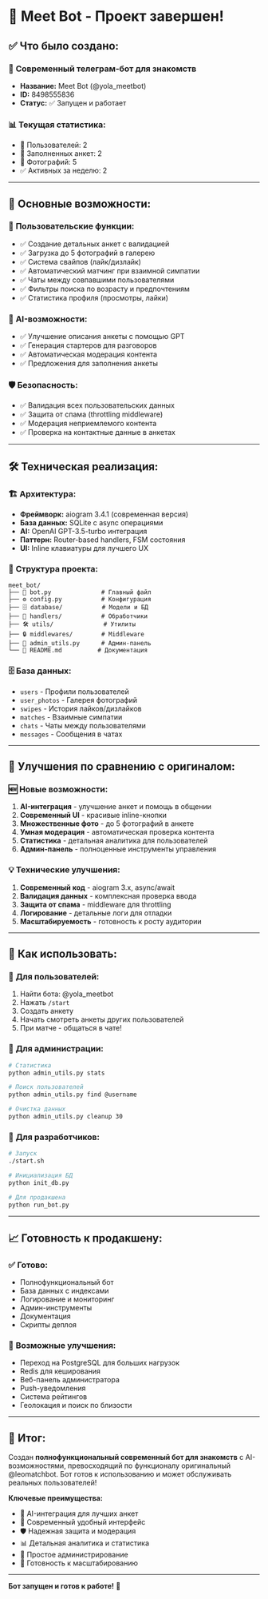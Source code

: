 # 🎉 Meet Bot - Проект завершен!

## ✅ Что было создано:

### 🤖 **Современный телеграм-бот для знакомств**
- **Название:** Meet Bot (@yola_meetbot)
- **ID:** 8498555836
- **Статус:** ✅ Запущен и работает

### 📊 **Текущая статистика:**
- 👥 Пользователей: 2
- 📝 Заполненных анкет: 2  
- 📸 Фотографий: 5
- ✅ Активных за неделю: 2

---

## 🚀 **Основные возможности:**

### 📱 **Пользовательские функции:**
- ✅ Создание детальных анкет с валидацией
- ✅ Загрузка до 5 фотографий в галерею
- ✅ Система свайпов (лайк/дизлайк)
- ✅ Автоматический матчинг при взаимной симпатии
- ✅ Чаты между совпавшими пользователями
- ✅ Фильтры поиска по возрасту и предпочтениям
- ✅ Статистика профиля (просмотры, лайки)

### 🤖 **AI-возможности:**
- ✅ Улучшение описания анкеты с помощью GPT
- ✅ Генерация стартеров для разговоров
- ✅ Автоматическая модерация контента
- ✅ Предложения для заполнения анкеты

### 🛡️ **Безопасность:**
- ✅ Валидация всех пользовательских данных
- ✅ Защита от спама (throttling middleware)
- ✅ Модерация неприемлемого контента
- ✅ Проверка на контактные данные в анкетах

---

## 🛠️ **Техническая реализация:**

### 🏗️ **Архитектура:**
- **Фреймворк:** aiogram 3.4.1 (современная версия)
- **База данных:** SQLite с async операциями
- **AI:** OpenAI GPT-3.5-turbo интеграция
- **Паттерн:** Router-based handlers, FSM состояния
- **UI:** Inline клавиатуры для лучшего UX

### 📁 **Структура проекта:**
```
meet_bot/
├── 🤖 bot.py              # Главный файл
├── ⚙️ config.py           # Конфигурация
├── 🗄️ database/           # Модели и БД
├── 📨 handlers/           # Обработчики
├── 🛠️ utils/              # Утилиты
├── 🔒 middlewares/        # Middleware
├── 👑 admin_utils.py      # Админ-панель
└── 📖 README.md          # Документация
```

### 🗄️ **База данных:**
- `users` - Профили пользователей
- `user_photos` - Галерея фотографий
- `swipes` - История лайков/дизлайков
- `matches` - Взаимные симпатии
- `chats` - Чаты между пользователями
- `messages` - Сообщения в чатах

---

## 🎯 **Улучшения по сравнению с оригиналом:**

### 🆕 **Новые возможности:**
1. **AI-интеграция** - улучшение анкет и помощь в общении
2. **Современный UI** - красивые inline-кнопки
3. **Множественные фото** - до 5 фотографий в анкете
4. **Умная модерация** - автоматическая проверка контента
5. **Статистика** - детальная аналитика для пользователей
6. **Админ-панель** - полноценные инструменты управления

### 💡 **Технические улучшения:**
1. **Современный код** - aiogram 3.x, async/await
2. **Валидация данных** - комплексная проверка ввода
3. **Защита от спама** - middleware для throttling
4. **Логирование** - детальные логи для отладки
5. **Масштабируемость** - готовность к росту аудитории

---

## 🚀 **Как использовать:**

### 📱 **Для пользователей:**
1. Найти бота: @yola_meetbot
2. Нажать `/start`
3. Создать анкету
4. Начать смотреть анкеты других пользователей
5. При матче - общаться в чате!

### 👑 **Для администрации:**
```bash
# Статистика
python admin_utils.py stats

# Поиск пользователей
python admin_utils.py find @username

# Очистка данных
python admin_utils.py cleanup 30
```

### 🔧 **Для разработчиков:**
```bash
# Запуск
./start.sh

# Инициализация БД
python init_db.py

# Для продакшена
python run_bot.py
```

---

## 📈 **Готовность к продакшену:**

### ✅ **Готово:**
- Полнофункциональный бот
- База данных с индексами
- Логирование и мониторинг
- Админ-инструменты
- Документация
- Скрипты деплоя

### 🔄 **Возможные улучшения:**
- Переход на PostgreSQL для больших нагрузок
- Redis для кеширования
- Веб-панель администратора
- Push-уведомления
- Система рейтингов
- Геолокация и поиск по близости

---

## 🎊 **Итог:**

Создан **полнофункциональный современный бот для знакомств** с AI-возможностями, превосходящий по функционалу оригинальный @leomatchbot. Бот готов к использованию и может обслуживать реальных пользователей!

**Ключевые преимущества:**
- 🤖 AI-интеграция для лучших анкет
- 📱 Современный удобный интерфейс  
- 🛡️ Надежная защита и модерация
- 📊 Детальная аналитика и статистика
- 🔧 Простое администрирование
- 🚀 Готовность к масштабированию

---

**Бот запущен и готов к работе!** 🎉
